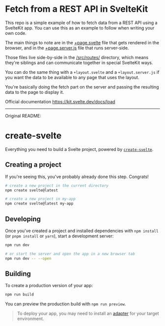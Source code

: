# Fetch from a REST API in SvelteKit

This repo is a simple example of how to fetch data from a REST API using a SvelteKit app. You can use this as an example to follow when writing your own code.

The main things to note are in the [+page.svelte](https://github.com/eallenOP/sveltekit-fetch-demo/blob/main/src/routes/%2Bpage.svelte) file that gets rendered in the browser, and in the [+page.server.js](https://github.com/eallenOP/sveltekit-fetch-demo/blob/main/src/routes/%2Bpage.server.js) file that runs server-side.

Those files live side-by-side in the [/src/routes/](https://github.com/eallenOP/sveltekit-fetch-demo/tree/main/src/routes) directory, which means they're siblings and can communicate together in special SvelteKit ways.

You can do the same thing with a `+layout.svelte` and a `+layout.server.js` if you want the data to be available to any page that uses the layout.

You're basically doing the fetch part on the server and passing the resulting data to the page to display it.

Official documentation https://kit.svelte.dev/docs/load

---

Original README:

# create-svelte

Everything you need to build a Svelte project, powered by [`create-svelte`](https://github.com/sveltejs/kit/tree/master/packages/create-svelte).

## Creating a project

If you're seeing this, you've probably already done this step. Congrats!

```bash
# create a new project in the current directory
npm create svelte@latest

# create a new project in my-app
npm create svelte@latest my-app
```

## Developing

Once you've created a project and installed dependencies with `npm install` (or `pnpm install` or `yarn`), start a development server:

```bash
npm run dev

# or start the server and open the app in a new browser tab
npm run dev -- --open
```

## Building

To create a production version of your app:

```bash
npm run build
```

You can preview the production build with `npm run preview`.

> To deploy your app, you may need to install an [adapter](https://kit.svelte.dev/docs/adapters) for your target environment.
